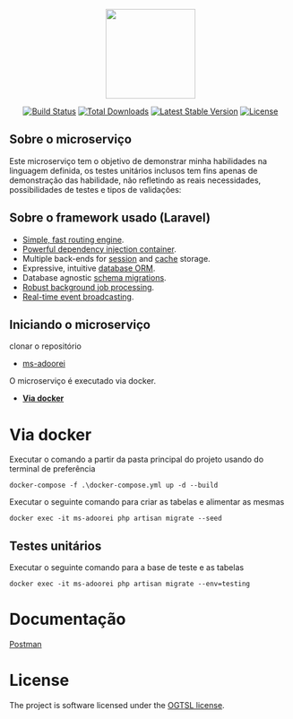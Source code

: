 
<p align="center">
<a href="hhttps://www.adoorei.com.br/" target="_blank">
<img src="https://adoorei.s3.us-east-2.amazonaws.com/images/loje_teste_logoadoorei_1662476663.png" width="160"></a>
</p>

<p align="center">
<a href="https://github.com/laravel/framework/actions"><img src="https://github.com/laravel/framework/workflows/tests/badge.svg" alt="Build Status"></a>
<a href="https://packagist.org/packages/laravel/framework"><img src="https://img.shields.io/packagist/dt/laravel/framework" alt="Total Downloads"></a>
<a href="https://packagist.org/packages/laravel/framework"><img src="https://img.shields.io/packagist/v/laravel/framework" alt="Latest Stable Version"></a>
<a href="https://packagist.org/packages/laravel/framework"><img src="https://img.shields.io/packagist/l/laravel/framework" alt="License"></a>
</p>

## Sobre o microserviço

Este microserviço tem o objetivo de demonstrar minha habilidades na linguagem definida, os testes unitários inclusos tem fins apenas de demonstração das habilidade, não refletindo as reais necessidades, possibilidades de testes e tipos de validações:

## Sobre o framework usado (Laravel)

- [Simple, fast routing engine](https://laravel.com/docs/routing).
- [Powerful dependency injection container](https://laravel.com/docs/container).
- Multiple back-ends for [session](https://laravel.com/docs/session) and [cache](https://laravel.com/docs/cache) storage.
- Expressive, intuitive [database ORM](https://laravel.com/docs/eloquent).
- Database agnostic [schema migrations](https://laravel.com/docs/migrations).
- [Robust background job processing](https://laravel.com/docs/queues).
- [Real-time event broadcasting](https://laravel.com/docs/broadcasting).


## Iniciando o microserviço

clonar o repositório

- [ms-adoorei](https://github.com/lnascimento01/adoorei-teste-backend)

O microserviço é executado via docker.

- **[Via docker](https://www.docker.com)**

# Via docker

Executar o comando a partir da pasta principal do projeto usando do terminal de preferência

```
docker-compose -f .\docker-compose.yml up -d --build
```

Executar o seguinte comando para criar as tabelas e alimentar as mesmas

```
docker exec -it ms-adoorei php artisan migrate --seed 
```

## Testes unitários

Executar o seguinte comando para a base de teste e as tabelas

```
docker exec -it ms-adoorei php artisan migrate --env=testing  
```

# Documentação

[Postman](https://www.postman.com/first-avengers/workspace/adoorei)

# License

The project is software licensed under the [OGTSL license](https://opensource.org/license/opengroup-php/).

